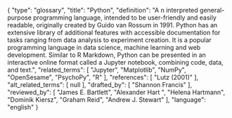 {
    "type": "glossary",
    "title": "Python",
    "definition": "A n interpreted general-purpose programming language, intended to be user-friendly and easily readable, originally created by Guido van Rossum in 1991. Python has an extensive library of additional features with accessible documentation for tasks ranging from data analysis to experiment creation. It is a popular programming language in data science, machine learning and web development. Similar to R Markdown, Python can be presented in an interactive online format called a Jupyter notebook, combining code, data, and text.",
    "related_terms": [
        "Jupyter",
        "Matplotlib",
        "NumPy",
        "OpenSesame",
        "PsychoPy",
        "R"
    ],
    "references": [
        "Lutz (2001)"
    ],
    "alt_related_terms": [
        null
    ],
    "drafted_by": [
        "Shannon Francis"
    ],
    "reviewed_by": [
        "James E. Bartlett",
        "Alexander Hart ",
        "Helena Hartmann",
        "Dominik Kiersz",
        "Graham Reid",
        "Andrew J. Stewart"
    ],
    "language": "english"
}